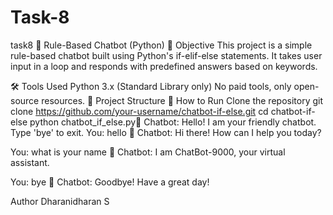 # Task-8
task8
🤖 Rule-Based Chatbot (Python)
📌 Objective
This project is a simple rule-based chatbot built using Python's if-elif-else statements.
It takes user input in a loop and responds with predefined answers based on keywords.

🛠 Tools Used
Python 3.x (Standard Library only)
No paid tools, only open-source resources.
📂 Project Structure
🚀 How to Run
Clone the repository
git clone https://github.com/your-username/chatbot-if-else.git
cd chatbot-if-else
python chatbot_if_else.py🤖 Chatbot: Hello! I am your friendly chatbot. Type 'bye' to exit.
You: hello 🤖 Chatbot: Hi there! How can I help you today?

You: what is your name 🤖 Chatbot: I am ChatBot-9000, your virtual assistant.

You: bye 🤖 Chatbot: Goodbye! Have a great day!

Author
Dharanidharan S
